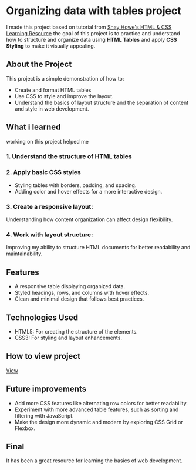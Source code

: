 # Organizing data with tables project
I made this project based on tutorial from [Shay Howe's HTML & CSS Learning Resource](https://learn.shayhowe.com/practice/organizing-data-with-tables/index.html) the goal of this project is to practice and understand how to structure and organize data using **HTML Tables** and apply **CSS Styling** to make it visually appealing. 

## About the Project
This project is a simple demonstration of how to:

- Create and format HTML tables
- Use CSS to style and improve the layout.
- Understand the basics of layout structure and the separation of content and style in web development.

## What i learned 
working on this project helped me 

### 1. Understand the structure of HTML tables 

### 2. Apply basic CSS styles 
- Styling tables with borders, padding, and spacing.
- Adding color and hover effects for a more interactive design.

### 3. Create a responsive layout:
Understanding how content organization can affect design flexibility.

### 4. Work with layout structure:
Improving my ability to structure HTML documents for better readability and maintainability.

## Features
- A responsive table displaying organized data.
- Styled headings, rows, and columns with hover effects.
- Clean and minimal design that follows best practices.

## Technologies Used
- HTML5: For creating the structure of the elements.
- CSS3: For styling and layout enhancements.

## How to view project 
[View](https://ennyonthegit.github.io/webpage/index.html)

## Future improvements
- Add more CSS features like alternating row colors for better readability.
- Experiment with more advanced table features, such as sorting and filtering with JavaScript.
- Make the design more dynamic and modern by exploring CSS Grid or Flexbox.

## Final
It has been a great resource for learning the basics of web development. 

